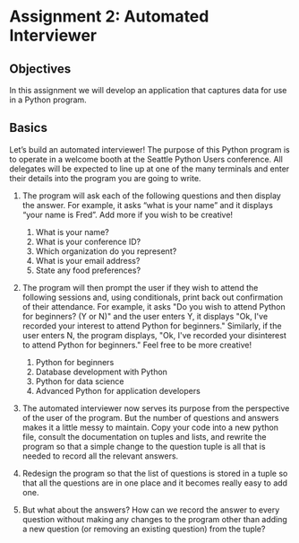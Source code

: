 # Assignment 2: Automated Interviewer

## Objectives

In this assignment we will develop an application that captures data for use in a Python program.

## Basics

Let’s build an automated interviewer! The purpose of this Python program is to operate in a welcome booth at the Seattle Python Users conference. All delegates will be expected to line up at one of the many terminals and enter their details into the program you are going to write.

1. The program will ask each of the following questions and then display the answer. For example, it asks “what is your name” and it displays “your name is Fred”. Add more if you wish to be creative!
    1. What is your name?
    1. What is your conference ID?
    1. Which organization do you represent?
    1. What is your email address?
    1. State any food preferences?

1. The program will then prompt the user if they wish to attend the following sessions and, using conditionals, print back out confirmation of their attendance. For example, it asks "Do you wish to attend Python for beginners? (Y or N)" and the user enters Y, it displays "Ok, I've recorded your interest to attend Python for beginners." Similarly, if the user enters N, the program displays, "Ok, I've recorded your disinterest to attend Python for beginners." Feel free to be more creative!
    1. Python for beginners
    1. Database development with Python
    1. Python for data science
    1. Advanced Python for application developers

1. The automated interviewer now serves its purpose from the perspective of the user of the program. But the number of questions and answers makes it a little messy to maintain. Copy your code into a new python file, consult the documentation on tuples and lists, and rewrite the program so that a simple change to the question tuple is all that is needed to record all the relevant answers.

  1. Redesign the program so that the list of questions is stored in a tuple so that all the questions are in one place and it becomes really easy to add one.
  
  1. But what about the answers? How can we record the answer to every question without making any changes to the program other than adding a new question (or removing an existing question) from the tuple?
